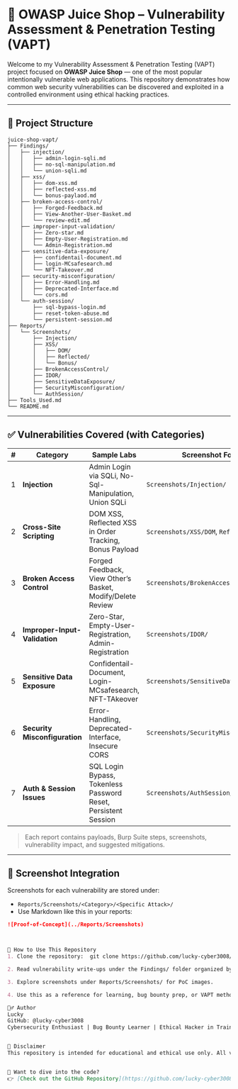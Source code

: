 # 🔐 OWASP Juice Shop – Vulnerability Assessment & Penetration Testing (VAPT)

Welcome to my Vulnerability Assessment & Penetration Testing (VAPT) project focused on **OWASP Juice Shop** — one of the most popular intentionally vulnerable web applications. This repository demonstrates how common web security vulnerabilities can be discovered and exploited in a controlled environment using ethical hacking practices.

---

## 📁 Project Structure

```
juice-shop-vapt/
├── Findings/
│   ├── injection/
│   │   ├── admin-login-sqli.md
│   │   ├── no-sql-manipulation.md
│   │   └── union-sqli.md
│   ├── xss/
│   │   ├── dom-xss.md
│   │   ├── reflected-xss.md
│   │   └── bonus-paylaod.md
│   ├── broken-access-control/
│   │   ├── Forged-Feedback.md
│   │   ├── View-Another-User-Basket.md
│   │   └── review-edit.md
│   ├── improper-input-validation/
│   │   ├── Zero-star.md
│   │   ├── Empty-User-Registration.md
│   │   └── Admin-Registration.md
│   ├── sensitive-data-exposure/
│   │   ├── confidentail-document.md
│   │   ├── login-MCsafesearch.md
│   │   └── NFT-Takeover.md
│   ├── security-misconfiguration/
│   │   ├── Error-Handling.md
│   │   ├── Deprecated-Interface.md
│   │   └── cors.md
│   └── auth-session/
│       ├── sql-bypass-login.md
│       ├── reset-token-abuse.md
│       └── persistent-session.md
├── Reports/
│   └── Screenshots/
│       ├── Injection/
│       ├── XSS/
│       │   ├── DOM/
│       │   ├── Reflected/
│       │   └── Bonus/
│       ├── BrokenAccessControl/
│       ├── IDOR/
│       ├── SensitiveDataExposure/
│       ├── SecurityMisconfiguration/
│       └── AuthSession/
├── Tools_Used.md
└── README.md
```



---

## ✅ Vulnerabilities Covered (with Categories)

| # | Category                   | Sample Labs                                                              | Screenshot Folder                   |
|---|----------------------------|--------------------------------------------------------------------------|--------------------------------------|
| 1 | **Injection**              | Admin Login via SQLi, No-Sql-Manipulation, Union SQLi                    | `Screenshots/Injection/`            |
| 2 | **Cross-Site Scripting**   | DOM XSS, Reflected XSS in Order Tracking, Bonus Payload                  | `Screenshots/XSS/DOM`, `Reflected`, `Stored` |
| 3 | **Broken Access Control**  | Forged Feedback, View Other’s Basket, Modify/Delete Review               | `Screenshots/BrokenAccessControl/`  |
| 4 | **Improper-Input-Validation**| Zero-Star, Empty-User-Registration, Admin-Registration                   | `Screenshots/IDOR/`                 |
| 5 | **Sensitive Data Exposure**| Confidentail-Document, Login-MCsafesearch, NFT-TAkeover                  | `Screenshots/SensitiveDataExposure/`|
| 6 | **Security Misconfiguration** | Error-Handling, Deprecated-Interface, Insecure CORS                   | `Screenshots/SecurityMisconfiguration/`|
| 7 | **Auth & Session Issues**  | SQL Login Bypass, Tokenless Password Reset, Persistent Session           | `Screenshots/AuthSession/`          |

> Each report contains payloads, Burp Suite steps, screenshots, vulnerability impact, and suggested mitigations.

---

## 📸 Screenshot Integration

Screenshots for each vulnerability are stored under:

- `Reports/Screenshots/<Category>/<Specific Attack>/`
- Use Markdown like this in your reports:

```markdown
![Proof-of-Concept](../Reports/Screenshots)



🚀 How to Use This Repository
1. Clone the repository:  git clone https://github.com/lucky-cyber3008/juice-shop-vapt.git

2. Read vulnerability write-ups under the Findings/ folder organized by category.

3. Explore screenshots under Reports/Screenshots/ for PoC images.

4. Use this as a reference for learning, bug bounty prep, or VAPT methodology.

🙋‍♂️ Author
Lucky
GitHub: @lucky-cyber3008
Cybersecurity Enthusiast | Bug Bounty Learner | Ethical Hacker in Training


📜 Disclaimer
This repository is intended for educational and ethical use only. All vulnerabilities demonstrated are part of OWASP Juice Shop — an intentionally vulnerable web application. Do not attempt these techniques on unauthorized systems. Always act responsibly and legally.


🚀 Want to dive into the code?  
👉 [Check out the GitHub Repository](https://github.com/lucky-cyber3008/juice-shop-vapt)

